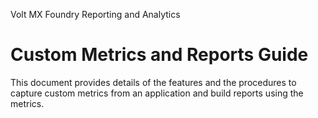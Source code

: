                     

Volt MX  Foundry Reporting and Analytics

Custom Metrics and Reports Guide
================================

This document provides details of the features and the procedures to capture custom metrics from an application and build reports using the metrics.

